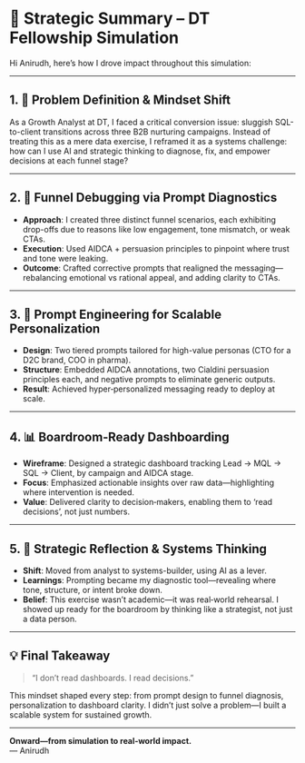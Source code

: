 # 🚀 Strategic Summary – DT Fellowship Simulation

Hi Anirudh, here’s how I drove impact throughout this simulation:

---

## 1. 🎯 Problem Definition & Mindset Shift
As a Growth Analyst at DT, I faced a critical conversion issue: sluggish SQL-to-client transitions across three B2B nurturing campaigns. Instead of treating this as a mere data exercise, I reframed it as a systems challenge: how can I use AI and strategic thinking to diagnose, fix, and empower decisions at each funnel stage?

---

## 2. 🔧 Funnel Debugging via Prompt Diagnostics
- **Approach**: I created three distinct funnel scenarios, each exhibiting drop-offs due to reasons like low engagement, tone mismatch, or weak CTAs.
- **Execution**: Used AIDCA + persuasion principles to pinpoint where trust and tone were leaking.
- **Outcome**: Crafted corrective prompts that realigned the messaging—rebalancing emotional vs rational appeal, and adding clarity to CTAs.

---

## 3. 🧠 Prompt Engineering for Scalable Personalization
- **Design**: Two tiered prompts tailored for high-value personas (CTO for a D2C brand, COO in pharma).
- **Structure**: Embedded AIDCA annotations, two Cialdini persuasion principles each, and negative prompts to eliminate generic outputs.
- **Result**: Achieved hyper‑personalized messaging ready to deploy at scale.

---

## 4. 📊 Boardroom‑Ready Dashboarding
- **Wireframe**: Designed a strategic dashboard tracking Lead → MQL → SQL → Client, by campaign and AIDCA stage.
- **Focus**: Emphasized actionable insights over raw data—highlighting where intervention is needed.
- **Value**: Delivered clarity to decision‑makers, enabling them to ‘read decisions’, not just numbers.

---

## 5. 🧩 Strategic Reflection & Systems Thinking
- **Shift**: Moved from analyst to systems-builder, using AI as a lever.
- **Learnings**: Prompting became my diagnostic tool—revealing where tone, structure, or intent broke down.
- **Belief**: This exercise wasn’t academic—it was real‑world rehearsal. I showed up ready for the boardroom by thinking like a strategist, not just a data person.

---

## 💡 Final Takeaway

> “I don’t read dashboards. I read decisions.”  

This mindset shaped every step: from prompt design to funnel diagnosis, personalization to dashboard clarity. I didn’t just solve a problem—I built a scalable system for sustained growth.

---

**Onward—from simulation to real‑world impact.**  
— Anirudh
